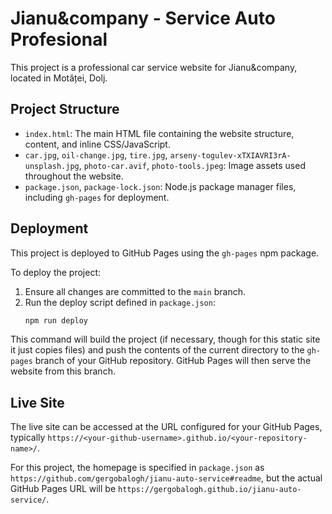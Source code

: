 # Jianu&company - Service Auto Profesional

This project is a professional car service website for Jianu&company, located in Motăței, Dolj.

## Project Structure

- `index.html`: The main HTML file containing the website structure, content, and inline CSS/JavaScript.
- `car.jpg`, `oil-change.jpg`, `tire.jpg`, `arseny-togulev-xTXIAVRI3rA-unsplash.jpg`, `photo-car.avif`, `photo-tools.jpeg`: Image assets used throughout the website.
- `package.json`, `package-lock.json`: Node.js package manager files, including `gh-pages` for deployment.

## Deployment

This project is deployed to GitHub Pages using the `gh-pages` npm package.

To deploy the project:

1.  Ensure all changes are committed to the `main` branch.
2.  Run the deploy script defined in `package.json`:
    ```bash
    npm run deploy
    ```

This command will build the project (if necessary, though for this static site it just copies files) and push the contents of the current directory to the `gh-pages` branch of your GitHub repository. GitHub Pages will then serve the website from this branch.

## Live Site

The live site can be accessed at the URL configured for your GitHub Pages, typically `https://<your-github-username>.github.io/<your-repository-name>/`.

For this project, the homepage is specified in `package.json` as `https://github.com/gergobalogh/jianu-auto-service#readme`, but the actual GitHub Pages URL will be `https://gergobalogh.github.io/jianu-auto-service/`.
